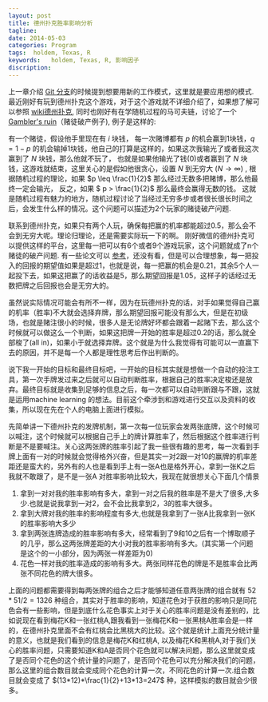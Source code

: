 ```yaml
---
layout: post
title: 德州扑克胜率影响分析
tagline:
date: 2014-05-03
categories: Program
tags:  holdem, Texas, R
keywords:   holdem, Texas, R, 影响因子
discription: 
---
```


上一章介绍 [Git 分支][branch]的时候提到想要用新的工作模式，这里就是要应用想的模式. 最近刚好有玩到德州扑克这个游戏，对于这个游戏就不详细介绍了，如果想了解可以参照 [wiki德州扑克][holdem], 同时也刚好有在学随机过程的马可夫链，讨论了一个 [Gambler's ruin][gambler]（赌徒破产例子), 例子是这样的:

有一个赌徒，假设他手里现在有 $i$ 块钱， 每一次赌博都有 $p$ 的机会赢到1块钱，$q = 1-p$ 的机会输掉1块钱，他自己的打算是这样的，如果这次我输光了或者我这次赢到了 $N$ 块钱，那么他就不玩了， 也就是如果他输光了钱(0)或者赢到了 $N$ 块钱，这游戏就结束，这里关心的是假如他很贪心，设置 $N$ 到无穷大 ($N \rightarrow \infty$) , 根据随机过程的理论，如果 $p \leq \frac{1}{2}$ 那么经过无数多把赌博，那么他最终一定会输光， 反之，如果 $ p > \frac{1}{2}$ 那么最终会赢得无数的钱。 这就是随机过程有魅力的地方，随机过程讨论了当经过无穷多步或者很长很长时间之后，会发生什么样的情况。这个问题可以描述为2个玩家的赌徒破产问题.
        
  联系到德州扑克，如果只有两个人玩，确保每把赢的机率都能超过0.5，那么会不会到无穷大呢。理论归理论，还是需要实际玩一下的啊。 刚好微信的德州扑克可以提供这样的平台，这里每一把可以有6个或者9个游戏玩家，这个问题就成了n个赌徒的破产问题. 有一些论文可以 [参考][nplayer]，还没有看，但是可以合理想象，每一把投入的回报的期望值如果是超过1，也就是说，每一把赢的机会是0.21，其余5个人一起投下去，如果这把赢了的话收益是5，那么期望回报是1.05，这样子的话经过无数把牌之后回报也会是无穷大的。

虽然说实际情况可能会有所不一样，因为在玩德州扑克的话，对手如果觉得自己赢的机率（胜率)不大就会选择弃牌，那么期望回报可能没有那么大，但是在初级场，也就是赌注很小的时候，很多人是无论牌好坏都会跟着一起赌下去，那么这个时候就可以做这么一个判断，如果这把牌一开始的胜率是超过0.2的话，那么就全部梭了(all in)，如果小于就选择弃牌。这个就是为什么我觉得有可能可以一直赢下去的原因，并不是每一个人都是理性思考后作出判断的。

说下我一开始的目标和最终目标吧，一开始的目标其实就是想做一个自动的投注工具，第一次手牌发过来之后就可以自动判断胜率，根据自己的胜率决定梭还是放弃。最终目标就是收集到足够的信息之后，每一次都可以自动判断跟与不跟，这就是运用machine learning 的想法。目前这个牵涉到和游戏进行交互以及资料的收集，所以现在先在个人的电脑上面进行模拟。

先简单讲一下德州扑克的发牌机制，第一次每一位玩家会发两张底牌，这个时候可以喊注，这个时候就可以根据自己手上的牌计算胜率了，然后根据这个胜率进行判断是不是要喊注。关心这两张牌的胜率引起了我一些很有趣的思考，每一次看到手牌上面有一对的时候就会觉得格外兴奋，但是其实一对2跟一对10的赢牌的机率差距还是蛮大的，另外有的人也是看到手上有一张A也是格外开心，拿到一张K之后我就不敢跟了，是不是一张A 对胜率影响比较大，我现在就很想关心下面几个情景

1. 拿到一对对我的胜率影响有多大，拿到一对之后我的胜率是不是大了很多,大多少.也就是说我拿到一对2，会不会比我拿到2，3的胜率大很多。
2. 拿到大牌对我的胜率的影响程度有多大,也就是我拿到了一张A比我拿到一张K的胜率影响大多少
3. 拿到两张连牌造成的胜率影响有多大，经常看到了9和10之后有一个博取顺子的几乎，那么这两张牌差距的大小对我的胜率影响有多大。(其实第一个问题是这个的一小部分，因为两张一样差距为0)
4. 花色一样对我的胜率造成的影响有多大。两张同样花色的牌是不是胜率会比两张不同花色的牌大很多。

上面的问题都需要得到每两张牌的组合之后才能够知道任意两张牌的组合就有 $52*51/2 =1326$ 种组合，其实对于胜率的影响，知道花色对于获胜的影响只是同花色会有一些影响，但是到底什么花色事实上对于关心的胜率问题是没有差别的，比如说现在看到梅花K和一张红桃A,跟我看到一张梅花K和一张黑桃A胜率会是一样的，在德州扑克里面不会有红桃会比黑桃大的比较。这个就是统计上面充分统计量的意义，也就是我们看到的信息是梅花K和红桃A, 以及梅花K和黑桃A,对于我们关心的胜率问题，只需要知道K和A是否同个花色就可以解决问题，那么这里就变成了是否同个花色的这个统计量的问题了，是否同个花色可以充分解决我们的问题，那么这里的组合数目就会变成同个花色的计算一次，不同花色的计算一次.组合数目就会变成了 $(13*12)*\frac{1}{2}+13*13=247$ 种，这样模拟的数目就会少很多。

[gambler]: http://en.wikipedia.org/wiki/Gambler%27s_ruin
[nplayer]: http://www.sciencedirect.com/science/article/pii/S0196885804000363
[holdem]: http://en.wikipedia.org/wiki/Texas_hold_%27em
[branch]: http://blog.xjchen.net/book/2014/04/30/git3/
<!-- []: {{BASE_PATH}}/images/a.png -->
<!-- {%highlight html%} {%endhighlight%}-->

